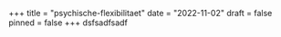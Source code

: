 +++
title = "psychische-flexibilitaet"
date = "2022-11-02"
draft = false
pinned = false
+++
dsfsadfsadf